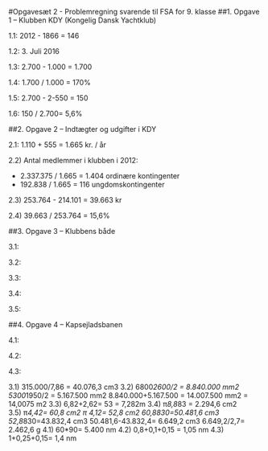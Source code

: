 #Opgavesæt 2 - Problemregning svarende til FSA for 9. klasse
##1. Opgave 1 – Klubben KDY (Kongelig Dansk Yachtklub)

1.1: 2012 - 1866 = 146

1.2: 3. Juli 2016

1.3: 2.700 - 1.000 = 1.700

1.4: 1.700 / 1.000 =  170%

1.5: 2.700 - 2-550 = 150

1.6: 150 / 2.700= 5,6%


##2. Opgave 2 – Indtægter og udgifter i KDY

2.1: 1.110 + 555 = 1.665 kr. / år

2.2) Antal medlemmer i klubben i 2012:
- 2.337.375 / 1.665 = 1.404 ordinære kontingenter
- 192.838 / 1.665 = 116 ungdomskontingenter

2.3) 253.764 - 214.101 =  39.663 kr

2.4) 39.663 / 253.764 =  15,6%

##3. Opgave 3 – Klubbens både

3.1: 

3.2: 

3.3: 

3.4: 

3.5: 


##4. Opgave 4 – Kapsejladsbanen

4.1: 

4.2: 

4.3: 


3.1) 315.000/7,86 =  40.076,3 cm3
3.2) 6800*2600/2 = 8.840.000 mm2
        5300*1950/2 = 5.167.500 mm2
            8.840.000+5.167.500 = 14.007.500 mm2 = 14,0075 m2
3.3) 6,82+2,62= 53 = 7,282m
3.4) π*8,8*83 = 2.294,6 cm2     
3.5)  π*4,42= 60,8 cm2
         π *4,12= 52,8 cm2
         60,8*830=50.481,6 cm3
         52,8*830=43.832,4 cm3
         50.481,6-43.832,4= 6.649,2 cm3
         6.649,2/2,7= 2.462,6 g
4.1) 60*90= 5.400 nm 
4.2) 0,8+0,1+0,15 = 1,05 nm
4.3) 1+0,25+0,15= 1,4 nm
